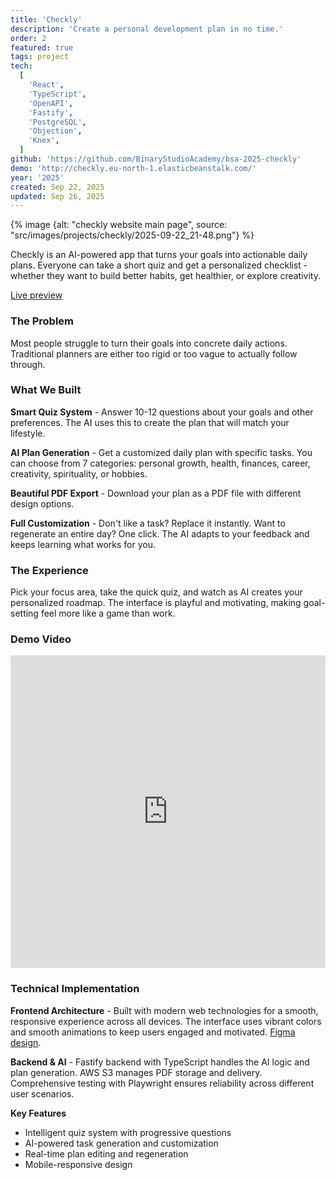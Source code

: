 ```yaml
---
title: 'Checkly'
description: 'Create a personal development plan in no time.'
order: 2
featured: true
tags: project
tech:
  [
    'React',
    'TypeScript',
    'OpenAPI',
    'Fastify',
    'PostgreSQL',
    'Objection',
    'Knex',
  ]
github: 'https://github.com/BinaryStudioAcademy/bsa-2025-checkly'
demo: 'http://checkly.eu-north-1.elasticbeanstalk.com/'
year: '2025'
created: Sep 22, 2025
updated: Sep 26, 2025
---
```


{% image {alt: "checkly website main page", source: "src/images/projects/checkly/2025-09-22_21-48.png"} %}

Checkly is an AI-powered app that turns your goals into actionable daily plans. Everyone can take a short quiz and get a personalized checklist - whether they want to build better habits, get healthier, or explore creativity.

<div class="font-display wrapper | reference-block" data-wrapper-type="inner"><a href="http://checkly.eu-north-1.elasticbeanstalk.com/">Live preview</a></div>

### The Problem

Most people struggle to turn their goals into concrete daily actions. Traditional planners are either too rigid or too vague to actually follow through.

### What We Built

**Smart Quiz System** - Answer 10-12 questions about your goals and other preferences. The AI uses this to create the plan that will match your lifestyle.

**AI Plan Generation** - Get a customized daily plan with specific tasks. You can choose from 7 categories: personal growth, health, finances, career, creativity, spirituality, or hobbies.

**Beautiful PDF Export** - Download your plan as a PDF file with different design options.

**Full Customization** - Don't like a task? Replace it instantly. Want to regenerate an entire day? One click. The AI adapts to your feedback and keeps learning what works for you.

### The Experience

Pick your focus area, take the quick quiz, and watch as AI creates your personalized roadmap. The interface is playful and motivating, making goal-setting feel more like a game than work.

### Demo Video

<p>
<iframe width="100%" height="500px" src="https://www.youtube.com/embed/8dayzlQ2KYQ?start=3996" title="Checkly Demo" frameborder="0" allowfullscreen></iframe>
</p>

### Technical Implementation

**Frontend Architecture** - Built with modern web technologies for a smooth, responsive experience across all devices. The interface uses vibrant colors and smooth animations to keep users engaged and motivated. [Figma design](https://www.figma.com/design/oHvA6oH7M9zDIs29gj2Sy2/Checkly_BSA-2025?node-id=0-1&p=f&t=XhVMxO8xw0H6Q7H9-0).

**Backend & AI** - Fastify backend with TypeScript handles the AI logic and plan generation. AWS S3 manages PDF storage and delivery. Comprehensive testing with Playwright ensures reliability across different user scenarios.

**Key Features**

- Intelligent quiz system with progressive questions
- AI-powered task generation and customization
- Real-time plan editing and regeneration
- Mobile-responsive design
